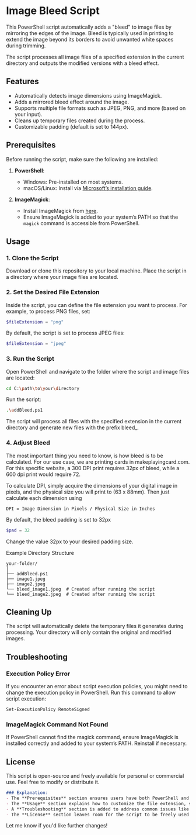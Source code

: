 # Image Bleed Script

This PowerShell script automatically adds a "bleed" to image files by mirroring the edges of the image. Bleed is typically used in printing to extend the image beyond its borders to avoid unwanted white spaces during trimming.

The script processes all image files of a specified extension in the current directory and outputs the modified versions with a bleed effect.

## Features

- Automatically detects image dimensions using ImageMagick.
- Adds a mirrored bleed effect around the image.
- Supports multiple file formats such as JPEG, PNG, and more (based on your input).
- Cleans up temporary files created during the process.
- Customizable padding (default is set to 144px).

## Prerequisites

Before running the script, make sure the following are installed:

1. **PowerShell**:
   - Windows: Pre-installed on most systems.
   - macOS/Linux: Install via [Microsoft’s installation guide](https://learn.microsoft.com/en-us/powershell/scripting/install/installing-powershell).

2. **ImageMagick**:
   - Install ImageMagick from [here](https://imagemagick.org/script/download.php).
   - Ensure ImageMagick is added to your system’s PATH so that the `magick` command is accessible from PowerShell.

## Usage

### 1. Clone the Script

Download or clone this repository to your local machine. Place the script in a directory where your image files are located.

### 2. Set the Desired File Extension

Inside the script, you can define the file extension you want to process. For example, to process PNG files, set:

```powershell
$fileExtension = "png"
```
By default, the script is set to process JPEG files:

```powershell
$fileExtension = "jpeg"
```
### 3. Run the Script
Open PowerShell and navigate to the folder where the script and image files are located:

```bash
cd C:\path\to\your\directory
```
Run the script:

```bash
.\addBleed.ps1
```

The script will process all files with the specified extension in the current directory and generate new files with the prefix bleed_.

### 4. Adjust Bleed
The most important thing you need to know, is how bleed is to be calculated. For our use case, we are printing
cards in makeplayingcard.com. For this specific website, a 300 DPI print requires 32px of bleed, while a 600
dpi print would require 72.

To calculate DPI, simply acquire the dimensions of your digital image in pixels, and the physical size you will print to
(63 x 88mm). Then just calculate each dimension using

```
DPI = Image Dimension in Pixels / Physical Size in Inches
```

By default, the bleed padding is set to 32px

```powershell
$pad = 32
```
Change the value 32px to your desired padding size.

Example Directory Structure
```plaintext
your-folder/
│
├── addBleed.ps1
├── image1.jpeg
├── image2.jpeg
└── bleed_image1.jpeg  # Created after running the script
└── bleed_image2.jpeg  # Created after running the script
```
## Cleaning Up
The script will automatically delete the temporary files it generates during processing. Your directory will only contain the original and modified images.

## Troubleshooting
### Execution Policy Error
If you encounter an error about script execution policies, you might need to change the execution policy in PowerShell. Run this command to allow script execution:

```bash
Set-ExecutionPolicy RemoteSigned
```

### ImageMagick Command Not Found
If PowerShell cannot find the magick command, ensure ImageMagick is installed correctly and added to your system’s PATH. Reinstall if necessary.

## License
This script is open-source and freely available for personal or commercial use. Feel free to modify or distribute it.

```markdown
### Explanation:
- The **Prerequisites** section ensures users have both PowerShell and ImageMagick installed.
- The **Usage** section explains how to customize the file extension, set the padding, and run the script.
- A **Troubleshooting** section is added to address common issues like PowerShell execution policy errors and missing ImageMagick commands.
- The **License** section leaves room for the script to be freely used or modified.
```

Let me know if you'd like further changes!